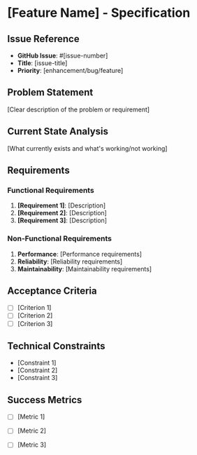 # [Feature Name] - Specification

## Issue Reference
- **GitHub Issue**: #[issue-number]
- **Title**: [issue-title]
- **Priority**: [enhancement/bug/feature]

## Problem Statement
[Clear description of the problem or requirement]

## Current State Analysis
[What currently exists and what's working/not working]

## Requirements

### Functional Requirements
1. **[Requirement 1]**: [Description]
2. **[Requirement 2]**: [Description]
3. **[Requirement 3]**: [Description]

### Non-Functional Requirements
1. **Performance**: [Performance requirements]
2. **Reliability**: [Reliability requirements]
3. **Maintainability**: [Maintainability requirements]

## Acceptance Criteria
- [ ] [Criterion 1]
- [ ] [Criterion 2]
- [ ] [Criterion 3]

## Technical Constraints
- [Constraint 1]
- [Constraint 2]
- [Constraint 3]

## Success Metrics
- [ ] [Metric 1]
- [ ] [Metric 2]
- [ ] [Metric 3]




